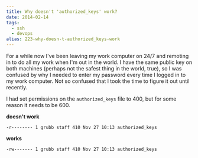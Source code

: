 ```yaml
---
title: Why doesn't 'authorized_keys' work?
date: 2014-02-14
tags: 
  - ssh
  - devops
alias: 223-why-doesn-t-authorized_keys-work
---
```


For a while now I've been leaving my work computer on 24/7 and remoting in to do all my work when I'm out in the world. I have the same public key on both machines (perhaps not the safest thing in the world, true), so I was confused by why I needed to enter my password every time I logged in to my work computer. Not so confused that I took the time to figure it out until recently.

I had set permissions on the `authorized_keys` file to 400, but for some reason it needs to be 600.

**doesn't work**

`-r-------- 1 grubb staff 410 Nov 27 10:13 authorized_keys`

**works**

`-rw------- 1 grubb staff 410 Nov 27 10:13 authorized_keys`

